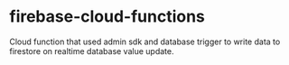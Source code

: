 # firebase-cloud-functions

Cloud function that used admin sdk and database trigger to write data to firestore on realtime database value update.
